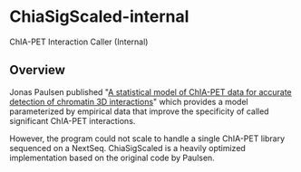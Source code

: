 # ChiaSigScaled-internal
ChIA-PET Interaction Caller (Internal)

## Overview
Jonas Paulsen published "[A statistical model of ChIA-PET data for accurate detection of chromatin 3D interactions](https://www.ncbi.nlm.nih.gov/pubmed/?term=25114054)" 
which provides a model parameterized by empirical data that improve the specificity of called significant ChIA-PET interactions.

However, the program could not scale to handle a single ChIA-PET library sequenced on a NextSeq. ChiaSigScaled is a heavily optimized implementation based on the original code by Paulsen.
